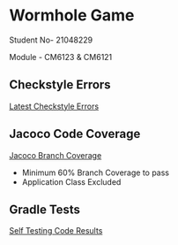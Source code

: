 # Wormhole Game
Student No- 21048229

Module - CM6123 & CM6121

## Checkstyle Errors

[Latest Checkstyle Errors](https://c21048229.gitpages.cardiff.ac.uk/wormhole-21048229-2022/checkstyle/main.html)

## Jacoco Code Coverage

[Jacoco Branch Coverage](https://c21048229.gitpages.cardiff.ac.uk/wormhole-21048229-2022/jacocoHtml/)

- Minimum 60% Branch Coverage to pass
- Application Class Excluded

## Gradle Tests

[Self Testing Code Results](https://c21048229.gitpages.cardiff.ac.uk/wormhole-21048229-2022/tests/test/packages/com.cm6123.wormhole.html)
